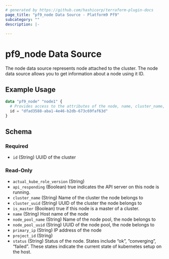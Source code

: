 ```yaml
---
# generated by https://github.com/hashicorp/terraform-plugin-docs
page_title: "pf9_node Data Source - Platform9 Pf9"
subcategory: ""
description: |-
  
---
```


# pf9_node Data Source

The node data source represents node attached to the cluster. The node data source allows you to get information about a node using it ID.

## Example Usage

```terraform
data "pf9_node" "node1" {
  # Provides access to the attributes of the node, name, cluster_name, status, etc.
  id = "dfad3588-aba1-4e46-b2db-673c69faf63d"
}
```

<!-- schema generated by tfplugindocs -->
## Schema

### Required

- `id` (String) UUID of the cluster

### Read-Only

- `actual_kube_role_version` (String)
- `api_responding` (Boolean) true indicates the API server on this node is running.
- `cluster_name` (String) Name of the cluster the node belongs to
- `cluster_uuid` (String) UUID of the cluster the node belongs to
- `is_master` (Boolean) true if this node is a master of a cluster.
- `name` (String) Host name of the node
- `node_pool_name` (String) Name of the node pool, the node belongs to
- `node_pool_uuid` (String) UUID of the node pool, the node belongs to
- `primary_ip` (String) IP address of the node
- `project_id` (String)
- `status` (String) Status of the node. States include “ok”, ”converging”, “failed”. These states indicate the current state of kubernetes setup on the host.
